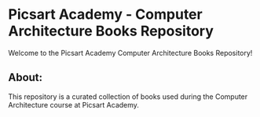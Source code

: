 # Picsart Academy - Computer Architecture Books Repository

Welcome to the Picsart Academy Computer Architecture Books Repository!

## About:

This repository is a curated collection of books used during the Computer Architecture course at Picsart Academy. 

